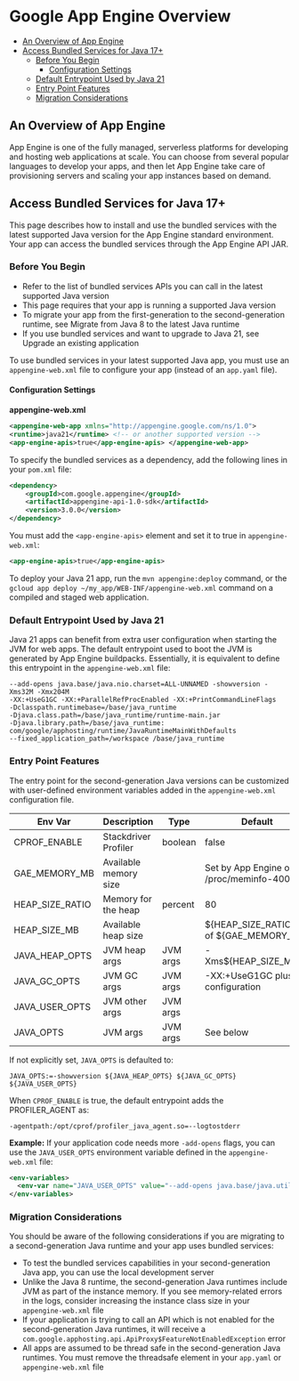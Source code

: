 <!--
 Copyright 2021 Google LLC

 Licensed under the Apache License, Version 2.0 (the "License");
 you may not use this file except in compliance with the License.
 You may obtain a copy of the License at

     https://www.apache.org/licenses/LICENSE-2.0

 Unless required by applicable law or agreed to in writing, software
 distributed under the License is distributed on an "AS IS" BASIS,
 WITHOUT WARRANTIES OR CONDITIONS OF ANY KIND, either express or implied.
 See the License for the specific language governing permissions and
 limitations under the License.
-->

# Google App Engine Overview

*   [An Overview of App Engine](#an-overview-of-app-engine)
*   [Access Bundled Services for Java 17+](#access-bundled-services-for-java-17)
    *   [Before You Begin](#before-you-begin)
        *   [Configuration Settings](#configuration-settings)
    *   [Default Entrypoint Used by Java 21](#default-entrypoint-used-by-java-21)
    *   [Entry Point Features](#entry-point-features)
    *   [Migration Considerations](#migration-considerations)

## An Overview of App Engine

App Engine is one of the fully managed, serverless platforms for developing and
hosting web applications at scale. You can choose from several popular languages
to develop your apps, and then let App Engine take care of provisioning servers
and scaling your app instances based on demand.

## Access Bundled Services for Java 17+

This page describes how to install and use the bundled services with the latest
supported Java version for the App Engine standard environment. Your app can
access the bundled services through the App Engine API JAR.

### Before You Begin

-   Refer to the list of bundled services APIs you can call in the latest
    supported Java version
-   This page requires that your app is running a supported Java version
-   To migrate your app from the first-generation to the second-generation
    runtime, see Migrate from Java 8 to the latest Java runtime
-   If you use bundled services and want to upgrade to Java 21, see Upgrade an
    existing application 

To use bundled
    services in your latest supported Java app, you must use an
    `appengine-web.xml` file to configure your app (instead of an `app.yaml`
    file).

#### Configuration Settings

**appengine-web.xml**

```xml
<appengine-web-app xmlns="http://appengine.google.com/ns/1.0">
<runtime>java21</runtime> <!-- or another supported version -->
<app-engine-apis>true</app-engine-apis> </appengine-web-app>
```

To specify the bundled services as a dependency, add the following lines in your
`pom.xml` file:

```xml
<dependency>
    <groupId>com.google.appengine</groupId>
    <artifactId>appengine-api-1.0-sdk</artifactId>
    <version>3.0.0</version>
</dependency>
```

You must add the `<app-engine-apis>` element
and set it to true in `appengine-web.xml`:

```xml
<app-engine-apis>true</app-engine-apis>
```

To deploy your Java 21 app, run the `mvn appengine:deploy` command, or the
`gcloud app deploy ~/my_app/WEB-INF/appengine-web.xml` command on a compiled and
staged web application.

### Default Entrypoint Used by Java 21

Java 21 apps can benefit from extra user configuration when starting the JVM for
web apps. The default entrypoint used to boot the JVM is generated by App Engine
buildpacks. Essentially, it is equivalent to define this entrypoint in the
`appengine-web.xml` file:

```shell
--add-opens java.base/java.nio.charset=ALL-UNNAMED -showversion -Xms32M -Xmx204M
-XX:+UseG1GC -XX:+ParallelRefProcEnabled -XX:+PrintCommandLineFlags
-Dclasspath.runtimebase=/base/java_runtime
-Djava.class.path=/base/java_runtime/runtime-main.jar
-Djava.library.path=/base/java_runtime:
com/google/apphosting/runtime/JavaRuntimeMainWithDefaults
--fixed_application_path=/workspace /base/java_runtime
```

### Entry Point Features

The entry point for the second-generation Java versions can be customized with
user-defined environment variables added in the `appengine-web.xml`
configuration file.


| Env Var         | Description           | Type     | Default              |
| --------------- | --------------------- | -------- | -------------------- |
| CPROF_ENABLE    | Stackdriver Profiler  | boolean  | false                |
| GAE_MEMORY_MB   | Available memory size |          | Set by App Engine or  /proc/meminfo-400M |
| HEAP_SIZE_RATIO | Memory for the heap   | percent  | 80                   |
| HEAP_SIZE_MB    | Available heap size   |          | ${HEAP_SIZE_RATIO}% of ${GAE_MEMORY_MB} |
| JAVA_HEAP_OPTS  | JVM heap args         | JVM args | -Xms${HEAP_SIZE_MB}M |
| JAVA_GC_OPTS    | JVM GC args           | JVM args | -XX:+UseG1GC plus configuration   |
| JAVA_USER_OPTS  | JVM other args        | JVM args |                      |
| JAVA_OPTS       | JVM args              | JVM args | See below            |

If not explicitly set, `JAVA_OPTS` is defaulted to:

```
JAVA_OPTS:=-showversion ${JAVA_HEAP_OPTS} ${JAVA_GC_OPTS} ${JAVA_USER_OPTS}
```

When `CPROF_ENABLE` is true, the default entrypoint adds the PROFILER_AGENT as:

```
-agentpath:/opt/cprof/profiler_java_agent.so=--logtostderr
```

**Example:** If your application code needs more `-add-opens` flags, you can use
the `JAVA_USER_OPTS` environment variable defined in the `appengine-web.xml`
file:

```xml
<env-variables>
  <env-var name="JAVA_USER_OPTS" value="--add-opens java.base/java.util=ALL-UNNAMED" />
</env-variables>
```

### Migration Considerations

You should be aware of the following considerations if you are migrating to a
second-generation Java runtime and your app uses bundled services:

-   To test the bundled services capabilities in your second-generation Java
    app, you can use the local development server
-   Unlike the Java 8 runtime, the second-generation Java runtimes include JVM
    as part of the instance memory. If you see memory-related errors in the
    logs, consider increasing the instance class size in your
    `appengine-web.xml` file
-   If your application is trying to call an API which is not enabled for the
    second-generation Java runtimes, it will receive a
    `com.google.apphosting.api.ApiProxy$FeatureNotEnabledException` error
-   All apps are assumed to be thread safe in the second-generation Java
    runtimes. You must remove the threadsafe element in your `app.yaml` or
    `appengine-web.xml` file
